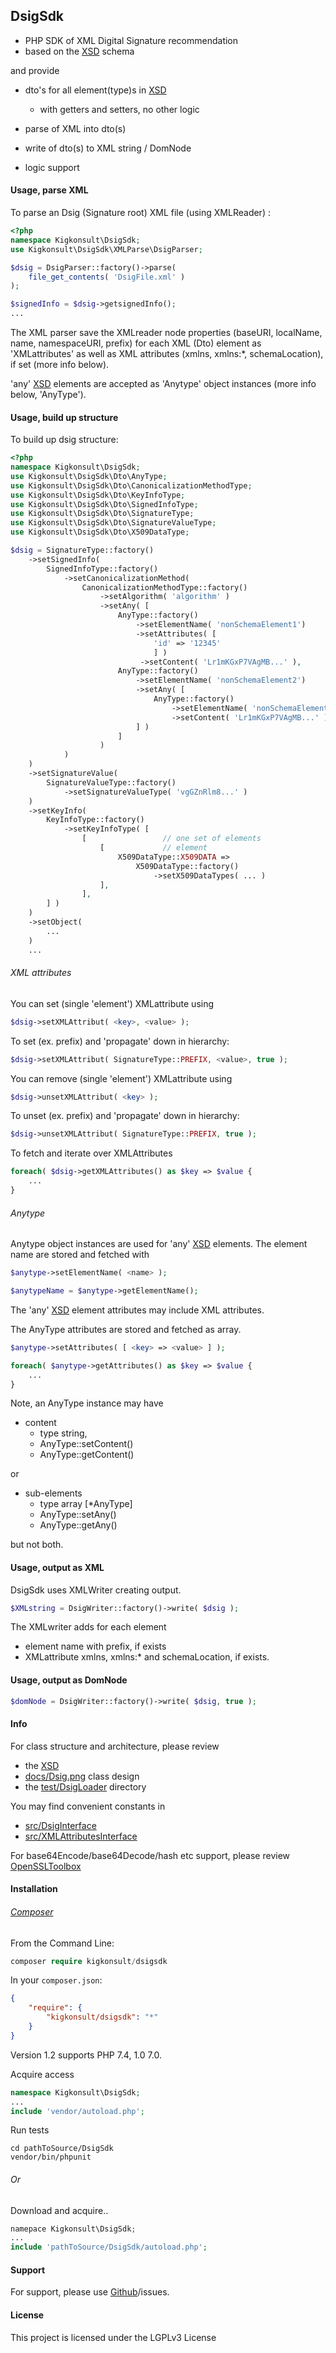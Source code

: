## DsigSdk

* PHP SDK of XML Digital Signature recommendation 
* based on the [XSD] schema 

and provide

* dto's for all element(type)s in [XSD]
  * with getters and setters, no other logic
  
* parse of XML into dto(s)
  
* write of dto(s) to XML string / DomNode
  
* logic support
  

#### Usage, parse XML
To parse an Dsig (Signature root) XML file (using XMLReader) :

```php
<?php
namespace Kigkonsult\DsigSdk;
use Kigkonsult\DsigSdk\XMLParse\DsigParser;

$dsig = DsigParser::factory()->parse( 
    file_get_contents( 'DsigFile.xml' )
);

$signedInfo = $dsig->getsignedInfo();
...
```
The XML parser save the XMLreader node properties (baseURI, localName, name, namespaceURI, prefix)
for each XML (Dto) element as 'XMLattributes' as well as XML attributes (xmlns, xmlns:*, schemaLocation), 
if set (more info below).

'any' [XSD] elements are accepted as 'Anytype' object instances (more info below, 'AnyType').

#### Usage, build up structure
 
To build up dsig structure:
```php
<?php
namespace Kigkonsult\DsigSdk;
use Kigkonsult\DsigSdk\Dto\AnyType;
use Kigkonsult\DsigSdk\Dto\CanonicalizationMethodType;
use Kigkonsult\DsigSdk\Dto\KeyInfoType;
use Kigkonsult\DsigSdk\Dto\SignedInfoType;
use Kigkonsult\DsigSdk\Dto\SignatureType;
use Kigkonsult\DsigSdk\Dto\SignatureValueType;
use Kigkonsult\DsigSdk\Dto\X509DataType;

$dsig = SignatureType::factory()
    ->setSignedInfo( 
        SignedInfoType::factory()
            ->setCanonicalizationMethod(
                CanonicalizationMethodType::factory()
                    ->setAlgorithm( 'algorithm' )
                    ->setAny( [
                        AnyType::factory()
                            ->setElementName( 'nonSchemaElement1')
                            ->setAttributes( [
                                'id' => '12345' 
                                ] )
                             ->setContent( 'Lr1mKGxP7VAgMB...' ),
                        AnyType::factory()
                            ->setElementName( 'nonSchemaElement2')
                            ->setAny( [
                                AnyType::factory()
                                    ->setElementName( 'nonSchemaElement3')
                                    ->setContent( 'Lr1mKGxP7VAgMB...' ),
                            ] )
                        ]
                    )
            )
    )
    ->setSignatureValue(
        SignatureValueType::factory()
            ->setSignatureValueType( 'vgGZnRlm8...' )
    )
    ->setKeyInfo(
        KeyInfoType::factory()
            ->setKeyInfoType( [
                [                 // one set of elements
                    [             // element
                        X509DataType::X509DATA => 
                            X509DataType::factory()
                                ->setX509DataTypes( ... )
                    ],
                ],
        ] )
    )
    ->setObject(
        ...
    )
    ...
```
###### XML attributes

You can set (single 'element') XMLattribute using
```php
$dsig->setXMLAttribut( <key>, <value> );
```
To set (ex. prefix) and 'propagate' down in hierarchy:
```php
$dsig->setXMLAttribut( SignatureType::PREFIX, <value>, true );
```
You can remove (single 'element') XMLattribute using
```php
$dsig->unsetXMLAttribut( <key> );
```
To unset (ex. prefix) and 'propagate' down in hierarchy:
```php
$dsig->unsetXMLAttribut( SignatureType::PREFIX, true );
```
To fetch and iterate over XMLAttributes 
```php
foreach( $dsig->getXMLAttributes() as $key => $value {
    ...
}
```


###### Anytype

Anytype object instances are used for 'any' [XSD] elements.
The element name are stored and fetched with
```php
$anytype->setElementName( <name> );
```
```php
$anytypeName = $anytype->getElementName();
```
The 'any' [XSD] element attributes may include XML attributes.

The AnyType attributes are stored and fetched as array.
```php
$anytype->setAttributes( [ <key> => <value> ] );
```
```php
foreach( $anytype->getAttributes() as $key => $value {
    ...
}
```
Note, an AnyType instance may have
* content 
  * type string, 
  * AnyType::setContent()
  * AnyType::getContent()

or
* sub-elements 
  * type array [*AnyType]
  * AnyType::setAny()
  * AnyType::getAny()

but not both.

#### Usage, output as XML
DsigSdk uses XMLWriter creating output.

```php
$XMLstring = DsigWriter::factory()->write( $dsig );
```
The XMLwriter adds for each element 
  * element name with prefix, if exists
  * XMLattribute xmlns, xmlns:* and schemaLocation, if exists.

#### Usage, output as DomNode
```php
$domNode = DsigWriter::factory()->write( $dsig, true );
```

#### Info

For class structure and architecture, please review 
* the [XSD]
* [docs/Dsig.png] class design
* the [test/DsigLoader] directory

You may find convenient constants in 
- [src/DsigInterface]
- [src/XMLAttributesInterface]

For base64Encode/base64Decode/hash etc support, please review [OpenSSLToolbox]

#### Installation

###### [Composer]
From the Command Line:

``` php
composer require kigkonsult/dsigsdk
```

In your `composer.json`:

``` json
{
    "require": {
        "kigkonsult/dsigsdk": "*"
    }
}
```

Version 1.2 supports PHP 7.4, 1.0 7.0.

Acquire access
``` php
namespace Kigkonsult\DsigSdk;
...
include 'vendor/autoload.php';
```

Run tests
```
cd pathToSource/DsigSdk
vendor/bin/phpunit
```

###### Or
Download and acquire..

``` php
namepace Kigkonsult\DsigSdk;
...
include 'pathToSource/DsigSdk/autoload.php';
```


#### Support

For support, please use [Github]/issues.


#### License

This project is licensed under the LGPLv3 License

[Composer]:https://getcomposer.org/
[docs/Dsig.png]:docs/Dsig.png
[Github]:https://github.com/iCalcreator/dsigsdk/issues
[http://www.w3.org/2000/09/xmldsig#]:http://www.w3.org/2000/09/xmldsig#
[OpenSSLToolbox]:https://github.com/iCalcreator/OpenSSLToolbox
[src/DsigInterface]:src/DsigInterface.php
[src/XMLAttributesInterface]:src/XMLAttributesInterface.php
[test/DsigLoader]:test/DsigLoader
[XSD]:https://www.w3.org/TR/2002/REC-xmldsig-core-20020212/xmldsig-core-schema.xsd
